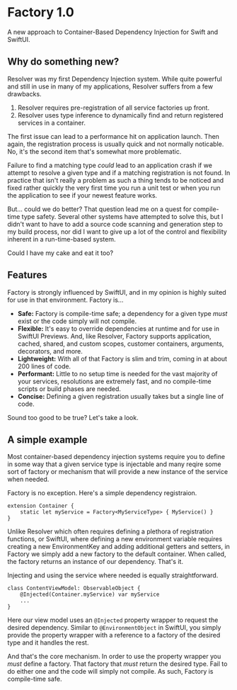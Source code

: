 # Factory 1.0

A new approach to Container-Based Dependency Injection for Swift and SwiftUI.

## Why do something new?

Resolver was my first Dependency Injection system. While quite powerful and still in use in many of my applications, Resolver suffers from a few drawbacks.

1. Resolver requires pre-registration of all service factories up front. 
2. Resolver uses type inference to dynamically find and return registered services in a container.

The first issue can lead to a performance hit on application launch. Then again, the registration process is usually quick and not normally noticable. No, it's the second item that's somewhat more problematic. 

 Failure to find a matching type *could* lead to an application crash if we attempt to resolve a given type and if a matching registration is not found. In practice that isn't really a problem as such a thing tends to be noticed and fixed rather quickly the very first time you run a unit test or when you run the application to see if your newest feature works.
 
 But... could we do better? That question lead me on a quest for compile-time type safety. Several other systems have attempted to solve this, but I didn't want to have to add a source code scanning and generation step to my build process, nor did I want to give up a lot of the control and flexibility inherent in a run-time-based system.
 
 Could I have my cake and eat it too?
 
 ## Features
 
 Factory is strongly influenced by SwiftUI, and in my opinion is highly suited for use in that environment. Factory is...
 
 * **Safe:** Factory is compile-time safe; a dependency for a given type *must* exist or the code simply will not compile.
 * **Flexible:** It's easy to override dependencies at runtime and for use in SwiftUI Previews. And, like Resolver, Factory supports application, cached, shared, and custom scopes, customer containers, arguments, decorators, and more.
 * **Lightweight:** With all of that Factory is slim and trim, coming in at about 200 lines of code.
 * **Performant:** Little to no setup time is needed for the vast majority of your services, resolutions are extremely fast, and no compile-time scripts or build phases are needed.
 * **Concise:** Defining a given registration usually takes but a single line of code.
 
 Sound too good to be true? Let's take a look.
 
 ## A simple example
 
 Most container-based dependency injection systems require you to define in some way that a given service type is injectable and many reqire some sort of factory or mechanism that will provide a new instance of the service when needed.
 
 Factory is no exception. Here's a simple dependency registraion.
 
```
extension Container {
    static let myService = Factory<MyServiceType> { MyService() }
}
```
Unlike Resolver which often requires defining a plethora of registration functions, or SwiftUI, where defining a new environment variable requires creating a new EnvironmentKey and adding additional getters and setters, in Factory we simply add a new factory to the default container. When called, the factory returns an instance of our dependency. That's it.

Injecting and using the service where needed is equally straightforward.

```
class ContentViewModel: ObservableObject {
    @Injected(Container.myService) var myService
    ...
}
```
Here our view model uses an `@Injected` property wrapper to request the desired dependency. Similar to `@EnvironmentObject` in SwiftUI, you simply provide the property wrapper with a reference to a factory of the desired type and it handles the rest.

And that's the core mechanism. In order to use the property wrapper you *must* define a factory. That factory that *must* return the desired type. Fail to do either one and the code will simply not compile. As such, Factory is compile-time safe.
